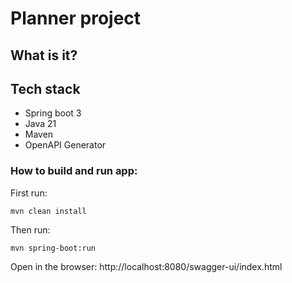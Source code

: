 # Planner project

## What is it?


## Tech stack
- Spring boot 3
- Java 21
- Maven
- OpenAPI Generator

### How to build and run app:

First run:
```console
mvn clean install
```
Then run:
```console
mvn spring-boot:run
```

Open in the browser:
http://localhost:8080/swagger-ui/index.html


